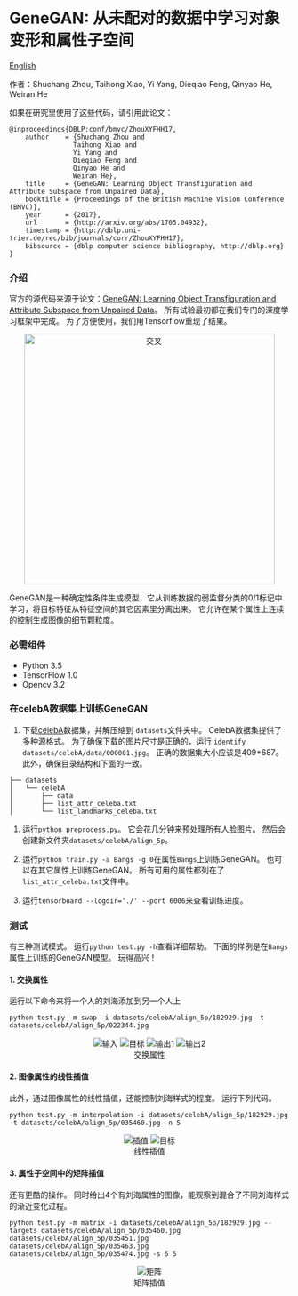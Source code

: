 # GeneGAN: 从未配对的数据中学习对象变形和属性子空间

[English](/examples/tensorflow/GeneGAN/README.md)

作者：Shuchang Zhou, Taihong Xiao, Yi Yang, Dieqiao Feng, Qinyao He, Weiran He

如果在研究里使用了这些代码，请引用此论文：

```
@inproceedings{DBLP:conf/bmvc/ZhouXYFHH17,
    author    = {Shuchang Zhou and
                Taihong Xiao and
                Yi Yang and
                Dieqiao Feng and
                Qinyao He and
                Weiran He},
    title     = {GeneGAN: Learning Object Transfiguration and Attribute Subspace from Unpaired Data},
    booktitle = {Proceedings of the British Machine Vision Conference (BMVC)},
    year      = {2017},
    url       = {http://arxiv.org/abs/1705.04932},
    timestamp = {http://dblp.uni-trier.de/rec/bib/journals/corr/ZhouXYFHH17},
    bibsource = {dblp computer science bibliography, http://dblp.org}
}
```

### 介绍

官方的源代码来源于论文：[GeneGAN: Learning Object Transfiguration and Attribute Subspace from Unpaired Data](https://arxiv.org/abs/1705.04932v1)。 所有试验最初都在我们专门的深度学习框架中完成。 为了方便使用，我们用Tensorflow重现了结果。

<div align="center">
<img align="center" src="images/cross.jpg" width="450" alt="交叉">
</div>

  


GeneGAN是一种确定性条件生成模型，它从训练数据的弱监督分类的0/1标记中学习，将目标特征从特征空间的其它因素里分离出来。 它允许在某个属性上连续的控制生成图像的细节颗粒度。

### 必需组件

- Python 3.5
- TensorFlow 1.0
- Opencv 3.2

### 在celebA数据集上训练GeneGAN

1. 下载[celebA](http://mmlab.ie.cuhk.edu.hk/projects/CelebA.html)数据集，并解压缩到 `datasets`文件夹中。 CelebA数据集提供了多种源格式。 为了确保下载的图片尺寸是正确的，运行 `identify datasets/celebA/data/000001.jpg`。 正确的数据集大小应该是409*687。 此外，确保目录结构和下面的一致。

```
├── datasets
│   └── celebA
│       ├── data
│       ├── list_attr_celeba.txt
│       └── list_landmarks_celeba.txt
```

1. 运行`python preprocess.py`。 它会花几分钟来预处理所有人脸图片。 然后会创建新文件夹`datasets/celebA/align_5p`。

2. 运行`python train.py -a Bangs -g 0`在属性`Bangs`上训练GeneGAN。 也可以在其它属性上训练GeneGAN。 所有可用的属性都列在了`list_attr_celeba.txt`文件中。

3. 运行`tensorboard --logdir='./' --port 6006`来查看训练进度。

### 测试

有三种测试模式。 运行`python test.py -h`查看详细帮助。 下面的样例是在`Bangs`属性上训练的GeneGAN模型。 玩得高兴！

#### 1. 交换属性

运行以下命令来将一个人的刘海添加到另一个人上

    python test.py -m swap -i datasets/celebA/align_5p/182929.jpg -t datasets/celebA/align_5p/022344.jpg
    

<div align="center">
  <img align="center" src="images/182929_resize.jpg" alt="输入" /> <img align="center" src="images/022344_resize.jpg" alt="目标" /> <img align="center" src="images/swap_out1.jpg" alt="输出1" /> <img align="center" src="images/swap_out2.jpg" alt="输出2" />
</div>

<div align="center">
交换属性
</div>

  


#### 2. 图像属性的线性插值

此外，通过图像属性的线性插值，还能控制刘海样式的程度。 运行下列代码。

    python test.py -m interpolation -i datasets/celebA/align_5p/182929.jpg -t datasets/celebA/align_5p/035460.jpg -n 5
    

<div align="center">
  <img align="center" src="images/interpolation.jpg" alt="插值" /> <img align="center" src="images/035460_resize.jpg" alt="目标" />
</div>

<div align="center">
线性插值
</div>

  


#### 3. 属性子空间中的矩阵插值

还有更酷的操作。 同时给出4个有刘海属性的图像，能观察到混合了不同刘海样式的渐近变化过程。

    python test.py -m matrix -i datasets/celebA/align_5p/182929.jpg --targets datasets/celebA/align_5p/035460.jpg datasets/celebA/align_5p/035451.jpg datasets/celebA/align_5p/035463.jpg datasets/celebA/align_5p/035474.jpg -s 5 5
    

<div align="center">
<img align="center" src="images/four_matrix.jpg" alt="矩阵">
</div>

<div align="center">
矩阵插值
</div>

